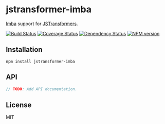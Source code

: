 # jstransformer-imba

[Imba](https://github.com/somebee/imba) support for [JSTransformers](http://github.com/jstransformers).

[![Build Status](https://img.shields.io/travis/jstransformers/jstransformer-imba/master.svg)](https://travis-ci.org/jstransformers/jstransformer-imba)
[![Coverage Status](https://img.shields.io/coveralls/jstransformers/jstransformer-imba/master.svg)](https://coveralls.io/r/jstransformers/jstransformer-imba?branch=master)
[![Dependency Status](https://img.shields.io/david/jstransformers/jstransformer-imba/master.svg)](http://david-dm.org/jstransformers/jstransformer-imba)
[![NPM version](https://img.shields.io/npm/v/jstransformer-imba.svg)](https://www.npmjs.org/package/jstransformer-imba)

## Installation

    npm install jstransformer-imba

## API

```js
// TODO: Add API documentation.
```

## License

MIT

